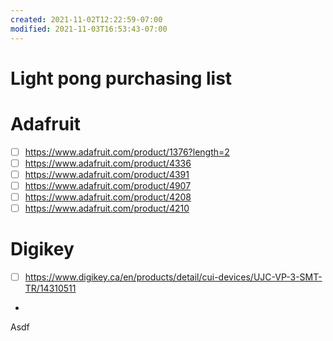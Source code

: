 ```yaml
---
created: 2021-11-02T12:22:59-07:00
modified: 2021-11-03T16:53:43-07:00
---
```


# Light pong purchasing list

# Adafruit
- [ ] https://www.adafruit.com/product/1376?length=2
- [ ] https://www.adafruit.com/product/4336
- [ ] https://www.adafruit.com/product/4391
- [ ] https://www.adafruit.com/product/4907
- [ ] https://www.adafruit.com/product/4208
- [ ] https://www.adafruit.com/product/4210

# Digikey
- [ ] https://www.digikey.ca/en/products/detail/cui-devices/UJC-VP-3-SMT-TR/14310511
-

Asdf

